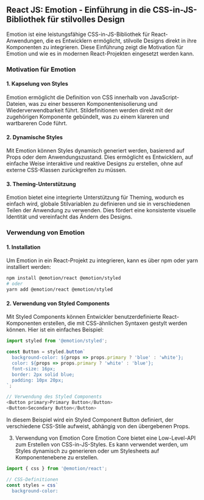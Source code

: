 ## React JS: Emotion - Einführung in die CSS-in-JS-Bibliothek für stilvolles Design

Emotion ist eine leistungsfähige CSS-in-JS-Bibliothek für React-Anwendungen, die es Entwicklern ermöglicht, stilvolle Designs direkt in ihre Komponenten zu integrieren. Diese Einführung zeigt die Motivation für Emotion und wie es in modernen React-Projekten eingesetzt werden kann.

### Motivation für Emotion

#### 1. Kapselung von Styles

Emotion ermöglicht die Definition von CSS innerhalb von JavaScript-Dateien, was zu einer besseren Komponentenisolierung und Wiederverwendbarkeit führt. Stildefinitionen werden direkt mit der zugehörigen Komponente gebündelt, was zu einem klareren und wartbareren Code führt.

#### 2. Dynamische Styles

Mit Emotion können Styles dynamisch generiert werden, basierend auf Props oder dem Anwendungszustand. Dies ermöglicht es Entwicklern, auf einfache Weise interaktive und reaktive Designs zu erstellen, ohne auf externe CSS-Klassen zurückgreifen zu müssen.

#### 3. Theming-Unterstützung

Emotion bietet eine integrierte Unterstützung für Theming, wodurch es einfach wird, globale Stilvariablen zu definieren und sie in verschiedenen Teilen der Anwendung zu verwenden. Dies fördert eine konsistente visuelle Identität und vereinfacht das Ändern des Designs.

### Verwendung von Emotion

#### 1. Installation

Um Emotion in ein React-Projekt zu integrieren, kann es über npm oder yarn installiert werden:

```bash
npm install @emotion/react @emotion/styled
# oder
yarn add @emotion/react @emotion/styled
```

#### 2. Verwendung von Styled Components
Mit Styled Components können Entwickler benutzerdefinierte React-Komponenten erstellen, die mit CSS-ähnlichen Syntaxen gestylt werden können. Hier ist ein einfaches Beispiel:

```javascript
import styled from '@emotion/styled';

const Button = styled.button`
  background-color: ${props => props.primary ? 'blue' : 'white'};
  color: ${props => props.primary ? 'white' : 'blue'};
  font-size: 16px;
  border: 2px solid blue;
  padding: 10px 20px;
`;

// Verwendung des Styled Components
<Button primary>Primary Button</Button>
<Button>Secondary Button</Button>
```

In diesem Beispiel wird ein Styled Component Button definiert, der verschiedene CSS-Stile aufweist, abhängig von den übergebenen Props.

3. Verwendung von Emotion Core
Emotion Core bietet eine Low-Level-API zum Erstellen von CSS-in-JS-Styles. Es kann verwendet werden, um Styles dynamisch zu generieren oder um Stylesheets auf Komponentenebene zu erstellen.

```javascript
import { css } from '@emotion/react';

// CSS-Definitionen
const styles = css`
  background-color:

```